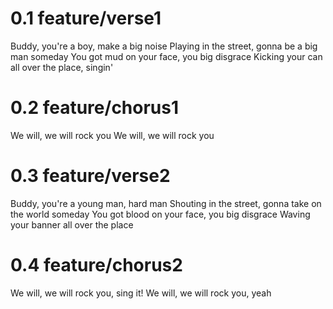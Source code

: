 # 0.1 feature/verse1
Buddy, you're a boy, make a big noise
Playing in the street, gonna be a big man someday
You got mud on your face, you big disgrace
Kicking your can all over the place, singin'
# 0.2 feature/chorus1
We will, we will rock you
We will, we will rock you
# 0.3 feature/verse2
Buddy, you're a young man, hard man
Shouting in the street, gonna take on the world someday
You got blood on your face, you big disgrace
Waving your banner all over the place
# 0.4 feature/chorus2
We will, we will rock you, sing it!
We will, we will rock you, yeah